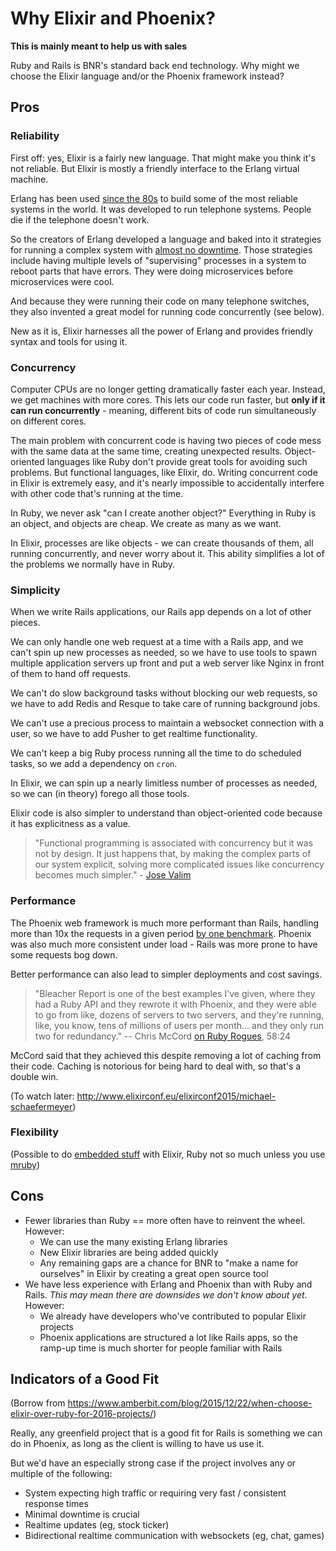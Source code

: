 # Why Elixir and Phoenix?

**This is mainly meant to help us with sales**

Ruby and Rails is BNR's standard back end technology.
Why might we choose the Elixir language and/or the Phoenix framework instead?

## Pros

### Reliability

First off: yes, Elixir is a fairly new language.
That might make you think it's not reliable.
But Elixir is mostly a friendly interface to the Erlang virtual machine.

Erlang has been used [since the 80s](http://www.erlang.org/course/history) to build some of the most reliable systems in the world.
It was developed to run telephone systems.
People die if the telephone doesn't work.

So the creators of Erlang developed a language and baked into it strategies for running a complex system with [almost no downtime](http://stackoverflow.com/questions/8426897/erlangs-99-9999999-nine-nines-reliability).
Those strategies include having multiple levels of "supervising" processes in a system to reboot parts that have errors.
They were doing microservices before microservices were cool.

And because they were running their code on many telephone switches, they also invented a great model for running code concurrently (see below).

New as it is, Elixir harnesses all the power of Erlang and provides friendly syntax and tools for using it.

### Concurrency

Computer CPUs are no longer getting dramatically faster each year.
Instead, we get machines with more cores.
This lets our code run faster, but **only if it can run concurrently** - meaning, different bits of code run simultaneously on different cores.

The main problem with concurrent code is having two pieces of code mess with the same data at the same time, creating unexpected results.
Object-oriented languages like Ruby don't provide great tools for avoiding such problems.
But functional languages, like Elixir, do.
Writing concurrent code in Elixir is extremely easy, and it's nearly impossible to accidentally interfere with other code that's running at the time.

In Ruby, we never ask "can I create another object?"
Everything in Ruby is an object, and objects are cheap.
We create as many as we want.

In Elixir, processes are like objects - we can create thousands of them, all running concurrently, and never worry about it.
This ability simplifies a lot of the problems we normally have in Ruby.

### Simplicity

When we write Rails applications, our Rails app depends on a lot of other pieces.

We can only handle one web request at a time with a Rails app, and we can't spin up new processes as needed, so we have to use tools to spawn multiple application servers up front and put a web server like Nginx in front of them to hand off requests.

We can't do slow background tasks without blocking our web requests, so we have to add Redis and Resque to take care of running background jobs.

We can't use a precious process to maintain a websocket connection with a user, so we have to add Pusher to get realtime functionality.

We can't keep a big Ruby process running all the time to do scheduled tasks, so we add a dependency on `cron`.

In Elixir, we can spin up a nearly limitless number of processes as needed, so we can (in theory) forego all those tools.

Elixir code is also simpler to understand than object-oriented code because it has explicitness as a value.

> "Functional programming is associated with concurrency but it was not by design. It just happens that, by making the complex parts of our system explicit, solving more complicated issues like concurrency becomes much simpler." - [Jose Valim](http://www.sitepoint.com/an-interview-with-elixir-creator-jose-valim/)

### Performance

The Phoenix web framework is much more performant than Rails, handling more than 10x the requests in a given period [by one benchmark](https://github.com/mroth/phoenix-showdown/blob/master/README.md#benchmarking).
Phoenix was also much more consistent under load - Rails was more prone to have some requests bog down.

Better performance can also lead to simpler deployments and cost savings.

> "Bleacher Report is one of the best examples I've given, where they had a Ruby API and they rewrote it with Phoenix, and they were able to go from like, dozens of servers to two servers, and they're running, like, you know, tens of millions of users per month... and they only run two for redundancy."
>  --  Chris McCord [on Ruby Rogues](https://devchat.tv/ruby-rogues/253-rr-phoenix-and-rails-with-chris-mccord), 58:24

McCord said that they achieved this despite removing a lot of caching from their code.
Caching is notorious for being hard to deal with, so that's a double win.

(To watch later: http://www.elixirconf.eu/elixirconf2015/michael-schaefermeyer)

### Flexibility

(Possible to do [embedded stuff](http://nerves-project.org/) with Elixir, Ruby not so much unless you use [mruby](https://github.com/mruby/mruby))

## Cons

- Fewer libraries than Ruby == more often have to reinvent the wheel. However:
  - We can use the many existing Erlang libraries
  - New Elixir libraries are being added quickly
  - Any remaining gaps are a chance for BNR to "make a name for ourselves" in Elixir by creating a great open source tool
- We have less experience with Erlang and Phoenix than with Ruby and Rails. *This may mean there are downsides we don't know about yet*. However:
  - We already have developers who've contributed to popular Elixir projects
  - Phoenix applications are structured a lot like Rails apps, so the ramp-up time is much shorter for people familiar with Rails

## Indicators of a Good Fit

(Borrow from https://www.amberbit.com/blog/2015/12/22/when-choose-elixir-over-ruby-for-2016-projects/)

Really, any greenfield project that is a good fit for Rails is something we can do in Phoenix, as long as the client is willing to have us use it.

But we'd have an especially strong case if the project involves any or multiple of the following:

- System expecting high traffic or requiring very fast / consistent response times
- Minimal downtime is crucial
- Realtime updates (eg, stock ticker)
- Bidirectional realtime communication with websockets (eg, chat, games)
